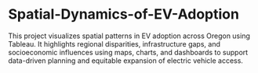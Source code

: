 # Spatial-Dynamics-of-EV-Adoption
This project visualizes spatial patterns in EV adoption across Oregon using Tableau. It highlights regional disparities, infrastructure gaps, and socioeconomic influences using maps, charts, and dashboards to support data-driven planning and equitable expansion of electric vehicle access.
